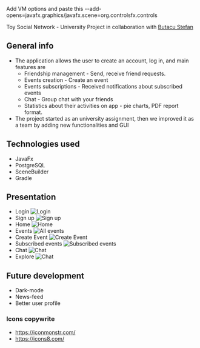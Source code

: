 
Add VM options and paste this --add-opens=javafx.graphics/javafx.scene=org.controlsfx.controls

Toy Social Network - University Project in collaboration with [Butacu Stefan](https://github.com/StefanButacu) 

## General info 
  - The application allows the user to create an account, log in, and main features are
      - Friendship management - Send, receive friend requests. 
      - Events creation - Create an event 
      - Events subscriptions - Received notifications about subscribed events
      - Chat - Group chat with your friends
      - Statistics about their activities on app - pie charts, PDF report format.
  - The project started as an university assignment, then we improved it as a team by adding new functionalities and GUI
 
## Technologies used
  - JavaFx
  - PostgreSQL
  - SceneBuilder
  - Gradle 

## Presentation
 * Login
  ![Login](https://github.com/eduardcadar/ToySocialNetworkGUI/blob/future-dev/Presentation/Login.JPG)
  * Sign up
  ![Sign up](https://github.com/eduardcadar/ToySocialNetworkGUI/blob/future-dev/Presentation/Signup.JPG)
  * Home
  ![Home](https://github.com/eduardcadar/ToySocialNetworkGUI/blob/future-dev/Presentation/Main.JPG)
  * Events
  ![All events](https://github.com/eduardcadar/ToySocialNetworkGUI/blob/future-dev/Presentation/AllEv.png)
  * Create Event
  ![Create Event](https://github.com/eduardcadar/ToySocialNetworkGUI/blob/future-dev/Presentation/CreateEv.JPG)
  * Subscribed events
  ![Subscribed events](https://github.com/eduardcadar/ToySocialNetworkGUI/blob/future-dev/Presentation/Subscribed.JPG)
  * Chat
  ![Chat](https://github.com/eduardcadar/ToySocialNetworkGUI/blob/future-dev/Presentation/Messages.JPG)
  * Explore
  ![Chat](https://github.com/eduardcadar/ToySocialNetworkGUI/blob/future-dev/Presentation/Messages.JPG)

  
  

## Future development
  - Dark-mode
  - News-feed
  - Better user profile

### Icons copywrite
  - https://iconmonstr.com/
  - https://icons8.com/

